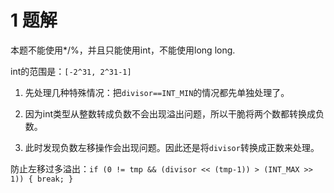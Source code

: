 
# 1 题解

本题不能使用*/%，并且只能使用int，不能使用long long.

int的范围是：`[-2^31, 2^31-1]`

1. 先处理几种特殊情况：把`divisor==INT_MIN`的情况都先单独处理了。

2. 因为int类型从整数转成负数不会出现溢出问题，所以干脆将两个数都转换成负数。

3. 此时发现负数左移操作会出现问题。因此还是将`divisor`转换成正数来处理。

防止左移过多溢出：`if (0 != tmp && (divisor << (tmp-1)) > (INT_MAX >> 1)) { break; }`
